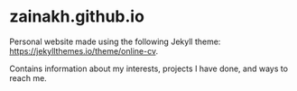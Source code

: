 # zainakh.github.io
Personal website made using the following Jekyll theme: https://jekyllthemes.io/theme/online-cv. 

Contains information about my interests, projects I have done, and ways to reach me. 
